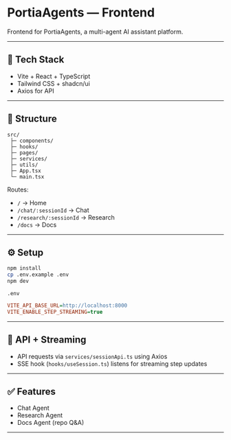 # PortiaAgents — Frontend

Frontend for PortiaAgents, a multi-agent AI assistant platform.

---

## 🚀 Tech Stack

* Vite + React + TypeScript
* Tailwind CSS + shadcn/ui
* Axios for API

---

## 📂 Structure

```
src/
 ├─ components/
 ├─ hooks/
 ├─ pages/
 ├─ services/
 ├─ utils/
 ├─ App.tsx
 └─ main.tsx
```

Routes:

* `/` → Home
* `/chat/:sessionId` → Chat
* `/research/:sessionId` → Research
* `/docs` → Docs

---

## ⚙️ Setup

```bash
npm install
cp .env.example .env
npm dev
```

`.env`

```ini
VITE_API_BASE_URL=http://localhost:8000
VITE_ENABLE_STEP_STREAMING=true
```

---

## 🔌 API + Streaming

* API requests via `services/sessionApi.ts` using Axios
* SSE hook (`hooks/useSession.ts`) listens for streaming step updates

---

## ✅ Features

* Chat Agent 
* Research Agent 
* Docs Agent (repo Q\&A)

---
